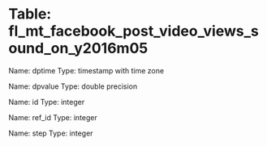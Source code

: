 Table: fl_mt_facebook_post_video_views_sound_on_y2016m05
========================================================

Name: dptime
Type: timestamp with time zone

Name: dpvalue
Type: double precision

Name: id
Type: integer

Name: ref_id
Type: integer

Name: step
Type: integer

